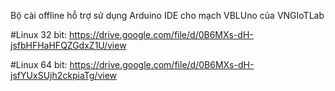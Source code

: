 Bộ cài offline hỗ trợ sử dụng Arduino IDE cho mạch VBLUno của VNGIoTLab

#Linux 32 bit: 
https://drive.google.com/file/d/0B6MXs-dH-jsfbHFHaHFQZGdxZ1U/view

#Linux 64 bit: 
https://drive.google.com/file/d/0B6MXs-dH-jsfYUxSUjh2ckpiaTg/view


